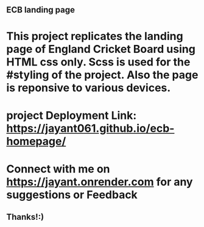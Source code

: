 ## ECB landing page
# This project replicates the landing page of England Cricket Board using HTML css only. Scss is used for the #styling of the project. Also the page is reponsive to various devices.

# project Deployment Link: https://jayant061.github.io/ecb-homepage/

# Connect with me on https://jayant.onrender.com for any suggestions or Feedback
## Thanks!:)